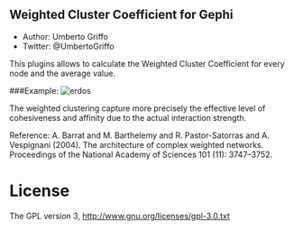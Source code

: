 ## Weighted Cluster Coefficient for Gephi
* Author: Umberto Griffo
* Twitter: @UmbertoGriffo

This plugins allows to calculate the Weighted Cluster Coefficient for every node and the average value.

###Example:
![erdos](http://img221.imageshack.us/img221/630/wcoeff.png)

The weighted clustering capture more precisely the effective level of cohesiveness and affinity due to the actual interaction strength.

Reference: A. Barrat and M. Barthelemy and R. Pastor-Satorras and A. Vespignani (2004). The architecture of complex weighted networks. Proceedings of the National Academy of Sciences 101 (11): 3747–3752.

# License
The GPL version 3, http://www.gnu.org/licenses/gpl-3.0.txt
